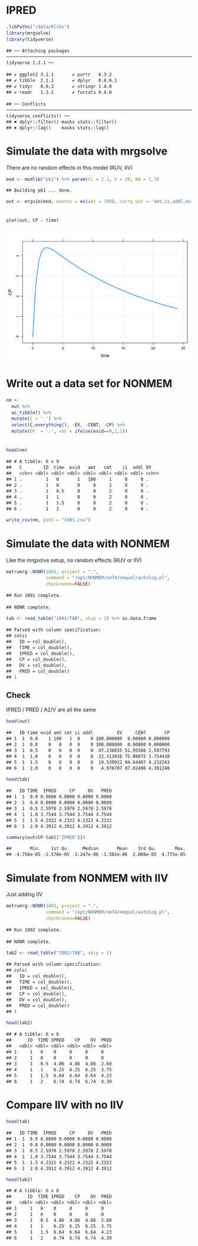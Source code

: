 IPRED
================

``` r
.libPaths("/data/Rlibs")
library(mrgsolve)
library(tidyverse)
```

    ## ── Attaching packages ──────────────────────────────────────────────────────────────────────────────── tidyverse 1.2.1 ──

    ## ✔ ggplot2 3.1.1       ✔ purrr   0.3.2  
    ## ✔ tibble  2.1.1       ✔ dplyr   0.8.0.1
    ## ✔ tidyr   0.8.3       ✔ stringr 1.4.0  
    ## ✔ readr   1.3.1       ✔ forcats 0.4.0

    ## ── Conflicts ─────────────────────────────────────────────────────────────────────────────────── tidyverse_conflicts() ──
    ## ✖ dplyr::filter() masks stats::filter()
    ## ✖ dplyr::lag()    masks stats::lag()

Simulate the data with mrgsolve
===============================

There are no random effects in this model (RUV, IIV)

``` r
mod <- modlib("pk1") %>% param(CL = 1.1, V = 20, KA = 1.5) 
```

    ## Building pk1 ... done.

``` r
out <- mrgsim(mod, events = ev(amt = 100), carry_out = "amt,ii,addl,evid,cmt", delta = 0.5, recsort = 3)


plot(out, CP ~ time)
```

![](ipred_files/figure-markdown_github/unnamed-chunk-2-1.png)

Write out a data set for NONMEM
===============================

``` r
nm <- 
  out %>% 
  as_tibble() %>%
  mutate(C = '.') %>% 
  select(C,everything(), -EV, -CENT, -CP) %>% 
  mutate(DV  = '.', cmt = ifelse(evid==0,2,1))


head(nm)
```

    ## # A tibble: 6 x 9
    ##   C        ID  time  evid   amt   cmt    ii  addl DV   
    ##   <chr> <dbl> <dbl> <dbl> <dbl> <dbl> <dbl> <dbl> <chr>
    ## 1 .         1   0       1   100     1     0     0 .    
    ## 2 .         1   0       0     0     2     0     0 .    
    ## 3 .         1   0.5     0     0     2     0     0 .    
    ## 4 .         1   1       0     0     2     0     0 .    
    ## 5 .         1   1.5     0     0     2     0     0 .    
    ## 6 .         1   2       0     0     2     0     0 .

``` r
write_csv(nm, path = "1001.csv")
```

Simulate the data with NONMEM
=============================

Like the mrgsolve setup, no random effects (RUV or IIV)

``` r
metrumrg::NONR(1001, project = ".", 
               command = "/opt/NONMEM/nm74/nmqual/autolog.pl", 
               checkrunno=FALSE)
```

    ## Run 1001 complete.

    ## NONR complete.

``` r
tab <- read_table("1001/TAB", skip = 1) %>% as.data.frame
```

    ## Parsed with column specification:
    ## cols(
    ##   ID = col_double(),
    ##   TIME = col_double(),
    ##   IPRED = col_double(),
    ##   CP = col_double(),
    ##   DV = col_double(),
    ##   PRED = col_double()
    ## )

Check
-----

IPRED / PRED / A2/V are all the same

``` r
head(out)
```

    ##   ID time evid amt cmt ii addl         EV     CENT       CP
    ## 1  1  0.0    1 100   1  0    0 100.000000  0.00000 0.000000
    ## 2  1  0.0    0   0   0  0    0 100.000000  0.00000 0.000000
    ## 3  1  0.5    0   0   0  0    0  47.236655 51.95586 2.597793
    ## 4  1  1.0    0   0   0  0    0  22.313016 75.08875 3.754438
    ## 5  1  1.5    0   0   0  0    0  10.539922 84.64487 4.232243
    ## 6  1  2.0    0   0   0  0    0   4.978707 87.82496 4.391248

``` r
head(tab)
```

    ##   ID TIME  IPRED     CP     DV   PRED
    ## 1  1  0.0 0.0000 0.0000 0.0000 0.0000
    ## 2  1  0.0 0.0000 0.0000 0.0000 0.0000
    ## 3  1  0.5 2.5978 2.5978 2.5978 2.5978
    ## 4  1  1.0 3.7544 3.7544 3.7544 3.7544
    ## 5  1  1.5 4.2322 4.2322 4.2322 4.2322
    ## 6  1  2.0 4.3912 4.3912 4.3912 4.3912

``` r
summary(out$CP-tab[["IPRED"]])
```

    ##       Min.    1st Qu.     Median       Mean    3rd Qu.       Max. 
    ## -4.756e-05 -2.578e-05 -3.247e-06 -1.582e-06  2.008e-05  4.775e-05

Simulate from NONMEM with IIV
=============================

Just adding IIV

``` r
metrumrg::NONR(1002, project = ".", 
               command = "/opt/NONMEM/nm74/nmqual/autolog.pl", 
               checkrunno=FALSE)
```

    ## Run 1002 complete.

    ## NONR complete.

``` r
tab2 <- read_table("1002/TAB", skip = 1)
```

    ## Parsed with column specification:
    ## cols(
    ##   ID = col_double(),
    ##   TIME = col_double(),
    ##   IPRED = col_double(),
    ##   CP = col_double(),
    ##   DV = col_double(),
    ##   PRED = col_double()
    ## )

``` r
head(tab2)
```

    ## # A tibble: 6 x 6
    ##      ID  TIME IPRED    CP    DV  PRED
    ##   <dbl> <dbl> <dbl> <dbl> <dbl> <dbl>
    ## 1     1   0    0     0     0     0   
    ## 2     1   0    0     0     0     0   
    ## 3     1   0.5  4.86  4.86  4.86  2.60
    ## 4     1   1    6.25  6.25  6.25  3.75
    ## 5     1   1.5  6.64  6.64  6.64  4.23
    ## 6     1   2    6.74  6.74  6.74  4.39

Compare IIV with no IIV
=======================

``` r
head(tab)
```

    ##   ID TIME  IPRED     CP     DV   PRED
    ## 1  1  0.0 0.0000 0.0000 0.0000 0.0000
    ## 2  1  0.0 0.0000 0.0000 0.0000 0.0000
    ## 3  1  0.5 2.5978 2.5978 2.5978 2.5978
    ## 4  1  1.0 3.7544 3.7544 3.7544 3.7544
    ## 5  1  1.5 4.2322 4.2322 4.2322 4.2322
    ## 6  1  2.0 4.3912 4.3912 4.3912 4.3912

``` r
head(tab2)
```

    ## # A tibble: 6 x 6
    ##      ID  TIME IPRED    CP    DV  PRED
    ##   <dbl> <dbl> <dbl> <dbl> <dbl> <dbl>
    ## 1     1   0    0     0     0     0   
    ## 2     1   0    0     0     0     0   
    ## 3     1   0.5  4.86  4.86  4.86  2.60
    ## 4     1   1    6.25  6.25  6.25  3.75
    ## 5     1   1.5  6.64  6.64  6.64  4.23
    ## 6     1   2    6.74  6.74  6.74  4.39
